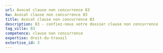 ```yaml
---
url: Avocat clause non concurrence 83
kw: Avocat clause non concurrence 83
title: Avocat clause non concurrence 83
description: 83 - confiez-nous votre dossier clause non concurrence
tag_ville: 83
competence: clause non concurrence
expertise: droit-du-travail
extertise_id: 3
---
```

